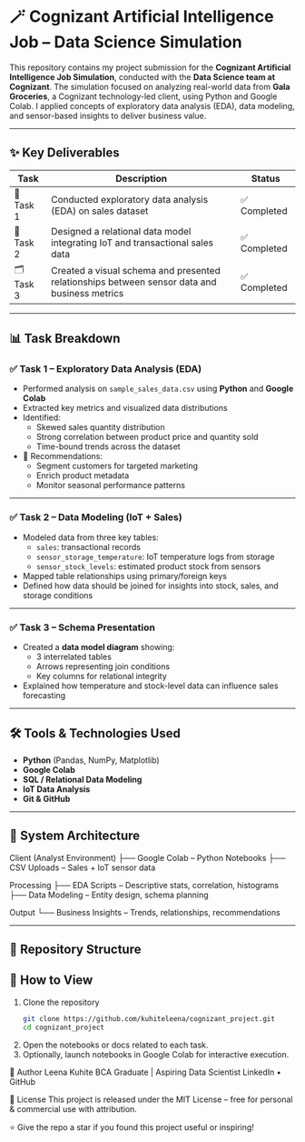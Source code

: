# 🪄 Cognizant Artificial Intelligence Job – Data Science Simulation

This repository contains my project submission for the **Cognizant Artificial Intelligence Job Simulation**, conducted with the **Data Science team at Cognizant**. The simulation focused on analyzing real-world data from **Gala Groceries**, a Cognizant technology-led client, using Python and Google Colab. I applied concepts of exploratory data analysis (EDA), data modeling, and sensor-based insights to deliver business value.

---

## ✨ Key Deliverables

| Task        | Description                                                                                   | Status         |
|-------------|-----------------------------------------------------------------------------------------------|----------------|
| 🧪 Task 1    | Conducted exploratory data analysis (EDA) on sales dataset                                    | ✅ Completed    |
| 🧩 Task 2    | Designed a relational data model integrating IoT and transactional sales data                 | ✅ Completed    |
| 🗂 Task 3    | Created a visual schema and presented relationships between sensor data and business metrics  | ✅ Completed    |

---

## 📊 Task Breakdown

### ✅ Task 1 – Exploratory Data Analysis (EDA)
- Performed analysis on `sample_sales_data.csv` using **Python** and **Google Colab**
- Extracted key metrics and visualized data distributions
- Identified:
  - Skewed sales quantity distribution
  - Strong correlation between product price and quantity sold
  - Time-bound trends across the dataset
- 🧠 Recommendations:
  - Segment customers for targeted marketing
  - Enrich product metadata
  - Monitor seasonal performance patterns

---

### ✅ Task 2 – Data Modeling (IoT + Sales)
- Modeled data from three key tables:
  - `sales`: transactional records
  - `sensor_storage_temperature`: IoT temperature logs from storage
  - `sensor_stock_levels`: estimated product stock from sensors
- Mapped table relationships using primary/foreign keys
- Defined how data should be joined for insights into stock, sales, and storage conditions

---

### ✅ Task 3 – Schema Presentation
- Created a **data model diagram** showing:
  - 3 interrelated tables
  - Arrows representing join conditions
  - Key columns for relational integrity
- Explained how temperature and stock-level data can influence sales forecasting

---

## 🛠️ Tools & Technologies Used

- **Python** (Pandas, NumPy, Matplotlib)
- **Google Colab**
- **SQL / Relational Data Modeling**
- **IoT Data Analysis**
- **Git & GitHub**

---

## 🧠 System Architecture

Client (Analyst Environment)
├── Google Colab – Python Notebooks
├── CSV Uploads – Sales + IoT sensor data

Processing
├── EDA Scripts – Descriptive stats, correlation, histograms
├── Data Modeling – Entity design, schema planning

Output
└── Business Insights – Trends, relationships, recommendations


---

## 📂 Repository Structure

## 🚀 How to View

1. Clone the repository  
   ```bash
   git clone https://github.com/kuhiteleena/cognizant_project.git
   cd cognizant_project
2. Open the notebooks or docs related to each task.
3. Optionally, launch notebooks in Google Colab for interactive execution.

👤 Author
Leena Kuhite
BCA Graduate | Aspiring Data Scientist
LinkedIn • GitHub

🔖 License
This project is released under the MIT License – free for personal & commercial use with attribution.

⭐ Give the repo a star if you found this project useful or inspiring!

